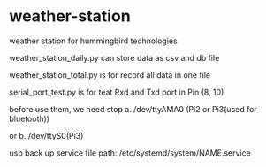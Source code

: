 # weather-station
weather station for hummingbird technologies

weather_station_daily.py can store data as csv and db file

weather_station_total.py is for record all data in one file

serial_port_test.py is for teat Rxd and Txd port in Pin (8, 10) 

before use them, we need stop a. /dev/ttyAMA0 (Pi2 or Pi3(used for bluetooth)) 

or b. /dev/ttyS0(Pi3)

usb back up service file path: /etc/systemd/system/NAME.service 

